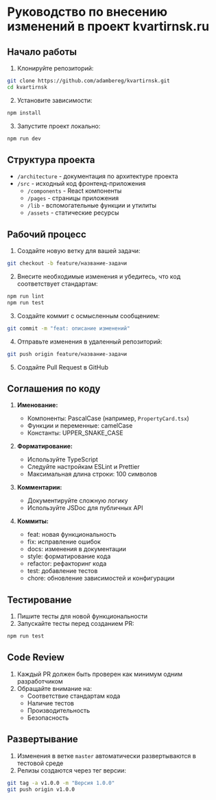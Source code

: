 # Руководство по внесению изменений в проект kvartirnsk.ru

## Начало работы

1. Клонируйте репозиторий:
```bash
git clone https://github.com/adambereg/kvartirnsk.git
cd kvartirnsk
```

2. Установите зависимости:
```bash
npm install
```

3. Запустите проект локально:
```bash
npm run dev
```

## Структура проекта

- `/architecture` - документация по архитектуре проекта
- `/src` - исходный код фронтенд-приложения
  - `/components` - React компоненты
  - `/pages` - страницы приложения
  - `/lib` - вспомогательные функции и утилиты
  - `/assets` - статические ресурсы

## Рабочий процесс

1. Создайте новую ветку для вашей задачи:
```bash
git checkout -b feature/название-задачи
```

2. Внесите необходимые изменения и убедитесь, что код соответствует стандартам:
```bash
npm run lint
npm run test
```

3. Создайте коммит с осмысленным сообщением:
```bash
git commit -m "feat: описание изменений"
```

4. Отправьте изменения в удаленный репозиторий:
```bash
git push origin feature/название-задачи
```

5. Создайте Pull Request в GitHub

## Соглашения по коду

1. **Именование:**
   - Компоненты: PascalCase (например, `PropertyCard.tsx`)
   - Функции и переменные: camelCase
   - Константы: UPPER_SNAKE_CASE

2. **Форматирование:**
   - Используйте TypeScript
   - Следуйте настройкам ESLint и Prettier
   - Максимальная длина строки: 100 символов

3. **Комментарии:**
   - Документируйте сложную логику
   - Используйте JSDoc для публичных API

4. **Коммиты:**
   - feat: новая функциональность
   - fix: исправление ошибок
   - docs: изменения в документации
   - style: форматирование кода
   - refactor: рефакторинг кода
   - test: добавление тестов
   - chore: обновление зависимостей и конфигурации

## Тестирование

1. Пишите тесты для новой функциональности
2. Запускайте тесты перед созданием PR:
```bash
npm run test
```

## Code Review

1. Каждый PR должен быть проверен как минимум одним разработчиком
2. Обращайте внимание на:
   - Соответствие стандартам кода
   - Наличие тестов
   - Производительность
   - Безопасность

## Развертывание

1. Изменения в ветке `master` автоматически развертываются в тестовой среде
2. Релизы создаются через тег версии:
```bash
git tag -a v1.0.0 -m "Версия 1.0.0"
git push origin v1.0.0
``` 